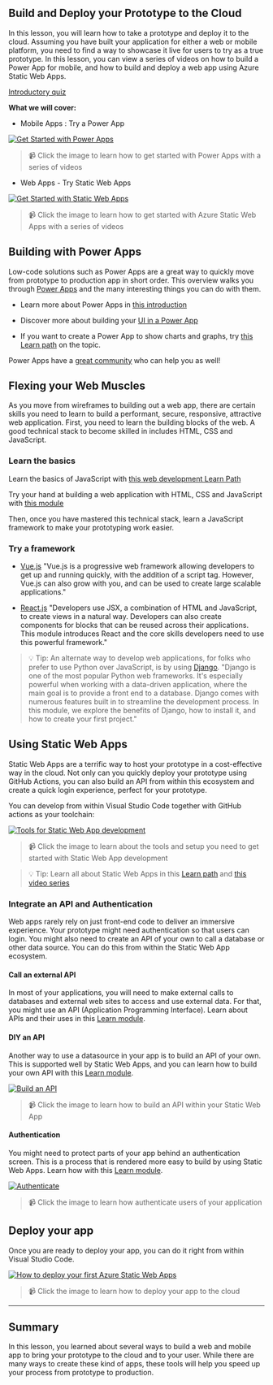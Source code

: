 ## Build and Deploy your Prototype to the Cloud

In this lesson, you will learn how to take a prototype and deploy it to the cloud. Assuming you have built your application for either a web or mobile platform, you need to find a way to showcase it live for users to try as a true prototype. In this lesson, you can view a series of videos on how to build a Power App for mobile, and how to build and deploy a web app using Azure Static Web Apps.

[Introductory quiz](https://zealous-pebble-06ae2440f.azurestaticapps.net)

**What we will cover:** 

- Mobile Apps : Try a Power App

[![Get Started with Power Apps](../images/screenshot1.jpg)](https://www.youtube.com/watch?v=-H4ljf4FuTE&list=RDCMUCz_x76EBX5UXsV27drGNh6w&start_radio=1&rv=-H4ljf4FuTE&t=72&ab_channel=AprilDunnam "Get Started with Power Apps")

> 📹 Click the image to learn how to get started with Power Apps with a series of videos

- Web Apps - Try Static Web Apps

[![Get Started with Static Web Apps](../images/screenshot2.jpg)](https://channel9.msdn.com/Series/Azure-Tips-and-Tricks-Static-Web-Apps
 "Get Started with Static Web Apps")

> 📹 Click the image to learn how to get started with Azure Static Web Apps with a series of videos
## Building with Power Apps

Low-code solutions such as Power Apps are a great way to quickly move from prototype to production app in short order. This overview walks you through [Power Apps](https://dynamics.microsoft.com/guidedtour/power-platform/power-apps/1/1) and the many interesting things you can do with them.

- Learn more about Power Apps in [this introduction](https://docs.microsoft.com/learn/modules/introduction-power-apps/)

- Discover more about building your [UI in a Power App](https://docs.microsoft.com/learn/paths/ui-controls-canvas-app-powerapps/)

- If you want to create a Power App to show charts and graphs, try [this Learn path](https://docs.microsoft.com/learn/paths/create-app-models-business-processes/) on the topic.

Power Apps have a [great community](https://wearepoweraddicts.com/) who can help you as well!
## Flexing your Web Muscles

As you move from wireframes to building out a web app, there are certain skills you need to learn to build a performant, secure, responsive, attractive web application. First, you need to learn the building blocks of the web. A good technical stack to become skilled in includes HTML, CSS and JavaScript. 
### Learn the basics

Learn the basics of JavaScript with [this web development Learn Path](https://docs.microsoft.com/learn/paths/web-development-101/)

Try your hand at building a web application with HTML, CSS and JavaScript with [this module](https://docs.microsoft.com/learn/modules/build-simple-website/)

Then, once you have mastered this technical stack, learn a JavaScript framework to make your prototyping work easier. 
### Try a framework

- [Vue.js](https://docs.microsoft.com/learn/paths/vue-first-steps/)
    "Vue.js is a progressive web framework allowing developers to get up and running quickly, with the addition of a script tag. However, Vue.js can also grow with you, and can be used to create large scalable applications."

- [React.js](https://docs.microsoft.com/learn/paths/react/) 
    "Developers use JSX, a combination of HTML and JavaScript, to create views in a natural way. Developers can also create components for blocks that can be reused across their applications. This module introduces React and the core skills developers need to use this powerful framework."

> 💡 Tip: An alternate way to develop web applications, for folks who prefer to use Python over JavaScript, is by using [Django](https://docs.microsoft.com/learn/modules/django-get-started/). "Django is one of the most popular Python web frameworks. It's especially powerful when working with a data-driven application, where the main goal is to provide a front end to a database. Django comes with numerous features built in to streamline the development process. In this module, we explore the benefits of Django, how to install it, and how to create your first project."
## Using Static Web Apps

Static Web Apps are a terrific way to host your prototype in a cost-effective way in the cloud. Not only can you quickly deploy your prototype using GitHub Actions, you can also build an API from within this ecosystem and create a quick login experience, perfect for your prototype.

You can develop from within Visual Studio Code together with GitHub actions as your toolchain:

[![Tools for Static Web App development](../images/screenshot4.png)](https://channel9.msdn.com/Series/Azure-Tips-and-Tricks-Static-Web-Apps/What-tools-do-you-need-to-work-with-Azure-Static-Web-Apps-2-of-16--Azure-Tips-and-Tricks-Static-Web-/player
 "Tools for Static Web App development")

> 📹 Click the image to learn about the tools and setup you need to get started with Static Web App development

> 💡 Tip: Learn all about Static Web Apps in this [Learn path](https://docs.microsoft.com/en-us/learn/paths/azure-static-web-apps/) and [this video series](https://channel9.msdn.com/Series/Azure-Tips-and-Tricks-Static-Web-Apps)
### Integrate an API and Authentication

Web apps rarely rely on just front-end code to deliver an immersive experience. Your prototype might need authentication so that users can login. You might also need to create an API of your own to call a database or other data source. You can do this from within the Static Web App ecosystem.
#### Call an external API

In most of your applications, you will need to make external calls to databases and external web sites to access and use external data. For that, you might use an API (Application Programming Interface). Learn about APIs and their uses in this [Learn module](https://docs.microsoft.com/learn/modules/use-apis-discover-museum-art/).
#### DIY an API

Another way to use a datasource in your app is to build an API of your own. This is supported well by Static Web Apps, and you can learn how to build your own API with this [Learn module](https://docs.microsoft.com/learn/modules/publish-static-web-app-api-preview-url/).

[![Build an API](../images/screenshot5.png)](https://channel9.msdn.com/Series/Azure-Tips-and-Tricks-Static-Web-Apps/How-to-add-an-API-to-your-Azure-Static-Web-App-7-of-16--Azure-Tips-and-Tricks-Static-Web-Apps/player
 "Build an API")

 > 📹 Click the image to learn how to build an API within your Static Web App
#### Authentication

You might need to protect parts of your app behind an authentication screen. This is a process that is rendered more easy to build by using Static Web Apps. Learn how with this [Learn module](https://docs.microsoft.com/learn/modules/publish-static-web-app-authentication/).

[![Authenticate](../images/screenshot6.png)](https://channel9.msdn.com/Series/Azure-Tips-and-Tricks-Static-Web-Apps/How-to-integrate-authentication-in-Azure-Static-Web-Apps-8-of-16--Azure-Tips-and-Tricks-Static-Web-A/player
 "Authenticate")

> 📹 Click the image to learn how authenticate users of your application
## Deploy your app

Once you are ready to deploy your app, you can do it right from within Visual Studio Code. 

[![How to deploy your first Azure Static Web Apps](../images/screenshot3.png)](https://channel9.msdn.com/Series/Azure-Tips-and-Tricks-Static-Web-Apps/How-to-deploy-your-first-Azure-Static-Web-Apps-3-of-16--Azure-Tips-and-Tricks-Static-Web-Apps/player
 "How to deploy your first Azure Static Web Apps")

> 📹 Click the image to learn how to deploy your app to the cloud

---
## Summary

In this lesson, you learned about several ways to build a web and mobile app to bring your prototype to the cloud and to your user. While there are many ways to create these kind of apps, these tools will help you speed up your process from prototype to production.


